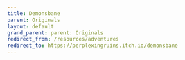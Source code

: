 ```yaml
---
title: Demonsbane
parent: Originals
layout: default
grand_parent: parent: Originals
redirect_from: /resources/adventures
redirect_to: https://perplexingruins.itch.io/demonsbane
---
```

